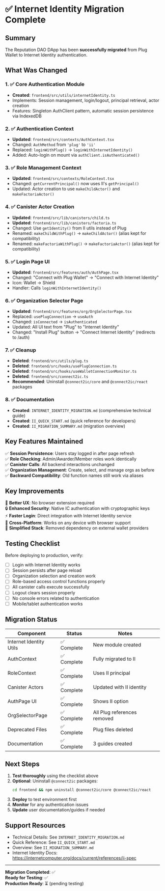 # ✅ Internet Identity Migration Complete

## Summary
The Reputation DAO DApp has been **successfully migrated** from Plug Wallet to Internet Identity authentication.

## What Was Changed

### 1. ✅ Core Authentication Module
- **Created**: `frontend/src/utils/internetIdentity.ts`
- Implements: Session management, login/logout, principal retrieval, actor creation
- Features: Singleton AuthClient pattern, automatic session persistence via IndexedDB

### 2. ✅ Authentication Context
- **Updated**: `frontend/src/contexts/AuthContext.tsx`
- Changed: `AuthMethod` from `'plug'` to `'ii'`
- Replaced: `loginWithPlug()` → `loginWithInternetIdentity()`
- Added: Auto-login on mount via `authClient.isAuthenticated()`

### 3. ✅ Role Management Context
- **Updated**: `frontend/src/contexts/RoleContext.tsx`
- Changed: `getCurrentPrincipal()` now uses II's `getPrincipal()`
- Updated: Actor creation to use `makeChildActor()` and `makeFactoriaActor()`

### 4. ✅ Canister Actor Creation
- **Updated**: `frontend/src/lib/canisters/child.ts`
- **Updated**: `frontend/src/lib/canisters/factoria.ts`
- Changed: Use `getIdentity()` from II utils instead of Plug
- Renamed: `makeChildWithPlug()` → `makeChildActor()` (alias kept for compatibility)
- Renamed: `makeFactoriaWithPlug()` → `makeFactoriaActor()` (alias kept for compatibility)

### 5. ✅ Login Page UI
- **Updated**: `frontend/src/features/auth/AuthPage.tsx`
- Changed: "Connect with Plug Wallet" → "Connect with Internet Identity"
- Icon: Wallet → Shield
- Handler: Calls `loginWithInternetIdentity()`

### 6. ✅ Organization Selector Page
- **Updated**: `frontend/src/features/org/OrgSelectorPage.tsx`
- Replaced: `usePlugConnection` → `useAuth`
- Changed: `isConnected` → `isAuthenticated`
- Updated: All UI text from "Plug" to "Internet Identity"
- Changed: "Install Plug" button → "Connect Internet Identity" (redirects to /auth)

### 7. ✅ Cleanup
- **Deleted**: `frontend/src/utils/plug.ts`
- **Deleted**: `frontend/src/hooks/usePlugConnection.ts`
- **Deleted**: `frontend/src/hooks/useWalletConnectionMonitor.ts`
- **Deleted**: `frontend/src/connect2ic.ts`
- **Recommended**: Uninstall `@connect2ic/core` and `@connect2ic/react` packages

### 8. ✅ Documentation
- **Created**: `INTERNET_IDENTITY_MIGRATION.md` (comprehensive technical guide)
- **Created**: `II_QUICK_START.md` (quick reference for developers)
- **Created**: `II_MIGRATION_SUMMARY.md` (migration overview)

## Key Features Maintained

✅ **Session Persistence**: Users stay logged in after page refresh  
✅ **Role Checking**: Admin/Awarder/Member roles work identically  
✅ **Canister Calls**: All backend interactions unchanged  
✅ **Organization Management**: Create, select, and manage orgs as before  
✅ **Backward Compatibility**: Old function names still work via aliases

## Key Improvements

🚀 **Better UX**: No browser extension required  
🔒 **Enhanced Security**: Native IC authentication with cryptographic keys  
⚡ **Faster Login**: Direct integration with Internet Identity service  
📱 **Cross-Platform**: Works on any device with browser support  
🎯 **Simplified Stack**: Removed dependency on external wallet providers

## Testing Checklist

Before deploying to production, verify:

- [ ] Login with Internet Identity works
- [ ] Session persists after page reload
- [ ] Organization selection and creation work
- [ ] Role-based access control functions properly
- [ ] All canister calls execute successfully
- [ ] Logout clears session properly
- [ ] No console errors related to authentication
- [ ] Mobile/tablet authentication works

## Migration Status

| Component | Status | Notes |
|-----------|--------|-------|
| Internet Identity Utils | ✅ Complete | New module created |
| AuthContext | ✅ Complete | Fully migrated to II |
| RoleContext | ✅ Complete | Uses II principal |
| Canister Actors | ✅ Complete | Updated with II identity |
| AuthPage UI | ✅ Complete | Shows II option |
| OrgSelectorPage | ✅ Complete | All Plug references removed |
| Deprecated Files | ✅ Complete | Plug files deleted |
| Documentation | ✅ Complete | 3 guides created |

## Next Steps

1. **Test thoroughly** using the checklist above
2. **Optional**: Uninstall `@connect2ic` packages:
   ```bash
   cd frontend && npm uninstall @connect2ic/core @connect2ic/react
   ```
3. **Deploy** to test environment first
4. **Monitor** for any authentication issues
5. **Update** user documentation/guides if needed

## Support Resources

- Technical Details: See `INTERNET_IDENTITY_MIGRATION.md`
- Quick Reference: See `II_QUICK_START.md`
- Overview: See `II_MIGRATION_SUMMARY.md`
- Internet Identity Docs: https://internetcomputer.org/docs/current/references/ii-spec

---

**Migration Completed**: ✅  
**Ready for Testing**: ✅  
**Production Ready**: ⏳ (pending testing)
